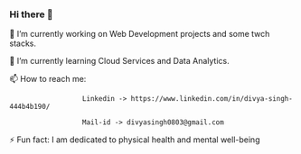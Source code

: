 ### Hi there 👋

<!--
**Divya4879/Divya4879** is a ✨ _special_ ✨ repository because its `README.md` (this file) appears on your GitHub profile.

Here are some ideas to get you started:

 
- 👯 I’m looking to collaborate on ...
- 🤔 I’m looking for help with ...
- 💬 Ask me about ..
- 😄 Pronouns: ...
- ...
-->
🔭 I’m currently working on Web Development projects and some twch stacks.

🌱 I’m currently learning Cloud Services and Data Analytics.

📫 How to reach me: 

                      Linkedin -> https://www.linkedin.com/in/divya-singh-444b4b190/

                      Mail-id -> divyasingh0803@gmail.com
                      
⚡ Fun fact: I am dedicated to physical health and mental well-being
